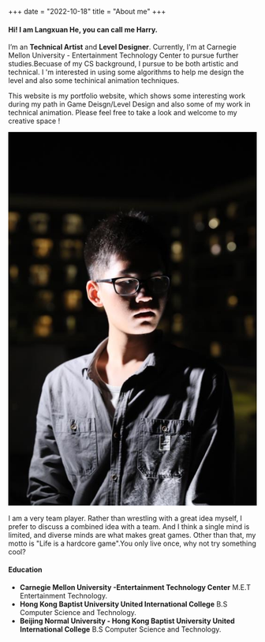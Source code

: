 +++
date = "2022-10-18"
title = "About me"
+++

#### Hi! I am Langxuan He, you can call me **Harry**.
I’m an **Technical Artist** and  **Level Designer**. Currently, I'm at Carnegie Mellon University - Entertainment Technology Center to pursue further studies.Becuase of my CS background, I pursue to be both artistic and technical. I 'm interested in using some algorithms to help me design the level and also some techinical animation techniques.

This website is my portfolio website, which shows some interesting work during my path in Game Deisgn/Level Design and also some of my work in technical animation. Please feel free to take a look and welcome to my creative space !

![portrait][2]

I am a very team player. Rather than wrestling with a great idea myself, I prefer to discuss a combined idea with a team. And I think a single mind is limited, and diverse minds are what makes great games. Other than that, my motto is "Life is a hardcore game".You only live once, why not try something cool?

#### Education

* **Carnegie Mellon University -Entertainment Technology Center** 
M.E.T Entertainment Technology.
* **Hong Kong Baptist University United International College** 
B.S Computer Science and Technology.
* **Beijing Normal University - Hong Kong Baptist University United International College** 
B.S Computer Science and Technology.


[2]: /img/me.JPG
